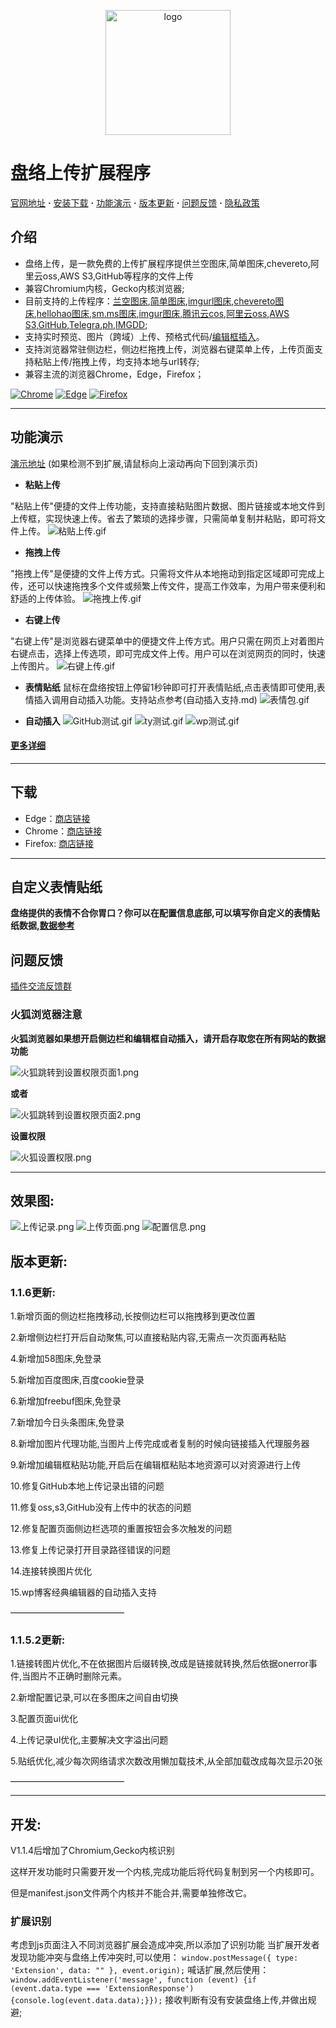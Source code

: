 <p align="center">
  <img alt="logo" src="https://cdn-us.imgs.moe/2023/05/31/64770cc077bfc.png" height="200" />
</p>
 
 # 盘络上传扩展程序

[官网地址](https://fileup.dev/) **·** [安装下载](https://github.com/ZenEcho/PLExtension#%E4%B8%8B%E8%BD%BD) **·** [功能演示](https://github.com/ZenEcho/PLExtension#%E5%8A%9F%E8%83%BD%E6%BC%94%E7%A4%BA) **·** [版本更新](https://github.com/ZenEcho/PLExtension/blob/master/%E7%89%88%E6%9C%AC%E6%9B%B4%E6%96%B0.md) **·** [问题反馈](https://github.com/ZenEcho/PLExtension#%E9%97%AE%E9%A2%98%E5%8F%8D%E9%A6%88) **·** [隐私政策](https://github.com/ZenEcho/PLExtension/blob/master/Privacy.md)
## 介绍
- 盘络上传，是一款免费的上传扩展程序提供兰空图床,简单图床,chevereto,阿里云oss,AWS S3,GitHub等程序的文件上传
- 兼容Chromium内核，Gecko内核浏览器;
- 目前支持的上传程序：[兰空图床](https://www.lsky.pro/),[简单图床](https://github.com/icret/EasyImages2.0),[imgurl图床](https://www.imgurl.org/),[chevereto图床](https://chevereto.com/),[hellohao图床](https://hellohao.cn/),[sm.ms图床](https://sm.ms/),[imgur图床](https://imgur.com/),[腾讯云cos](https://cloud.tencent.com/product/cos),[阿里云oss](https://www.aliyun.com/product/oss),[AWS S3](https://aws.amazon.com/cn/s3/),[GitHub](https://github.com/),[Telegra.ph](https://telegra.ph/),[IMGDD](https://imgdd.com/);
- 支持实时预览、图片（跨域）上传、预格式代码/[编辑框插入](https://github.com/ZenEcho/PLExtension/blob/dev/%E8%87%AA%E5%8A%A8%E6%8F%92%E5%85%A5%E6%94%AF%E6%8C%81.md)。
- 支持浏览器常驻侧边栏，侧边栏拖拽上传，浏览器右键菜单上传，上传页面支持粘贴上传/拖拽上传，均支持本地与url转存;
- 兼容主流的浏览器Chrome，Edge，Firefox；

[![Chrome](https://img.shields.io/badge/Chromium-chrome-blue?style=for-the-badge&logo=googlechrome)](https://chrome.google.com/webstore/detail/%E7%9B%98%E7%BB%9C%E4%B8%8A%E4%BC%A0/lhbncdbejjjbbljkdplddajgmeconcnk)
[![Edge](https://img.shields.io/badge/Chromium-Edge-blue?style=for-the-badge&logo=microsoftedge)](https://microsoftedge.microsoft.com/addons/detail/%E7%9B%98%E7%BB%9C%E4%B8%8A%E4%BC%A0/knmklgmbbbaadnfokcokobnlihdiiloe)
[![Firefox](https://img.shields.io/badge/Gecko-Firefox-blue?style=for-the-badge&logo=firefoxbrowser)](https://addons.mozilla.org/zh-CN/firefox/addon/%E7%9B%98%E7%BB%9C%E4%B8%8A%E4%BC%A0)

-------------

## 功能演示

[演示地址](https://fileup.dev/#page3) (如果检测不到扩展,请鼠标向上滚动再向下回到演示页)

- **粘贴上传**

"粘贴上传"便捷的文件上传功能，支持直接粘贴图片数据、图片链接或本地文件到上传框，实现快速上传。省去了繁琐的选择步骤，只需简单复制并粘贴，即可将文件上传。
![粘贴上传.gif](https://cdn-us.imgs.moe/2023/07/04/64a414475a4ec.gif)

- **拖拽上传**

"拖拽上传"是便捷的文件上传方式。只需将文件从本地拖动到指定区域即可完成上传，还可以快速拖拽多个文件或频繁上传文件，提高工作效率，为用户带来便利和舒适的上传体验。
![拖拽上传.gif](https://cdn-us.imgs.moe/2023/07/04/64a4145276e67.gif)

- **右键上传**

"右键上传"是浏览器右键菜单中的便捷文件上传方式。用户只需在网页上对着图片右键点击，选择上传选项，即可完成文件上传。用户可以在浏览网页的同时，快速上传图片。
![右键上传.gif](https://cdn-us.imgs.moe/2023/07/04/64a414574dba6.gif)

- **表情贴纸**
鼠标在盘络按钮上停留1秒钟即可打开表情贴纸,点击表情即可使用,表情插入调用自动插入功能。支持站点参考(自动插入支持.md)
![表情包.gif](https://cdn-us.imgs.moe/2023/08/22/64e4239e8629a.gif)

- **自动插入**
![GitHub测试.gif](https://cdn-us.imgs.moe/2023/06/06/647f3b9b0fb88.gif)
![ty测试.gif](https://cdn-us.imgs.moe/2023/06/06/647f3b9b590e1.gif)
![wp测试.gif](https://cdn-us.imgs.moe/2023/06/06/647f3b9bc6a46.gif)
#### [更多详细](https://github.com/ZenEcho/PLExtension/blob/master/%E8%87%AA%E5%8A%A8%E6%8F%92%E5%85%A5%E6%94%AF%E6%8C%81.md)

-------------

## 下载
- Edge：[商店链接](https://microsoftedge.microsoft.com/addons/detail/%E7%9B%98%E7%BB%9C%E4%B8%8A%E4%BC%A0/knmklgmbbbaadnfokcokobnlihdiiloe)
- Chrome：[商店链接](https://chrome.google.com/webstore/detail/%E7%9B%98%E7%BB%9C%E4%B8%8A%E4%BC%A0/lhbncdbejjjbbljkdplddajgmeconcnk)
- Firefox: [商店链接](https://addons.mozilla.org/zh-CN/firefox/addon/%E7%9B%98%E7%BB%9C%E4%B8%8A%E4%BC%A0)

-------------

## 自定义表情贴纸

**盘络提供的表情不合你胃口？你可以在配置信息底部,可以填写你自定义的表情贴纸数据,[数据参考](https://github.com/ZenEcho/PLExtension/blob/master/%E8%87%AA%E5%BB%BA%E8%A1%A8%E6%83%85%E5%8C%85%E6%95%B0%E6%8D%AE%E5%8F%82%E8%80%83.json)**

## 问题反馈
 [插件交流反馈群](https://t.me/pnglog)

### 火狐浏览器注意

**火狐浏览器如果想开启侧边栏和编辑框自动插入，请开启存取您在所有网站的数据功能**

![火狐跳转到设置权限页面1.png](https://cdn-us.imgs.moe/2023/06/06/647f2530db9d1.png)

**或者**

![火狐跳转到设置权限页面2.png](https://cdn-us.imgs.moe/2023/06/06/647f253097adf.png)

**设置权限**

![火狐设置权限.png](https://cdn-us.imgs.moe/2023/06/06/647f25307843e.png)

-------------

## 效果图:
![上传记录.png](https://cdn-us.imgs.moe/2023/06/06/647f22c071273.png)
![上传页面.png](https://cdn-us.imgs.moe/2023/06/06/647f22c08ea2a.png)
![配置信息.png](https://cdn-us.imgs.moe/2023/06/06/647f22c096444.png)

## 版本更新:

### 1.1.6更新:

1.新增页面的侧边栏拖拽移动,长按侧边栏可以拖拽移到更改位置

2.新增侧边栏打开后自动聚焦,可以直接粘贴内容,无需点一次页面再粘贴

4.新增加58图床,免登录

5.新增加百度图床,百度cookie登录

6.新增加freebuf图床,免登录

7.新增加今日头条图床,免登录

8.新增加图片代理功能,当图片上传完成或者复制的时候向链接插入代理服务器

9.新增加编辑框粘贴功能,开启后在编辑框粘贴本地资源可以对资源进行上传

10.修复GitHub本地上传记录出错的问题

11.修复oss,s3,GitHub没有上传中的状态的问题

12.修复配置页面侧边栏选项的重置按钮会多次触发的问题

13.修复上传记录打开目录路径错误的问题

14.连接转换图片优化

15.wp博客经典编辑器的自动插入支持

—————————————

### 1.1.5.2更新:

1.链接转图片优化,不在依据图片后缀转换,改成是链接就转换,然后依据onerror事件,当图片不正确时删除元素。

2.新增配置记录,可以在多图床之间自由切换

3.配置页面ui优化

4.上传记录ul优化,主要解决文字溢出问题

5.贴纸优化,减少每次网络请求次数改用懒加载技术,从全部加载改成每次显示20张

—————————————

-------------

## 开发:

V1.1.4后增加了Chromium,Gecko内核识别

这样开发功能时只需要开发一个内核,完成功能后将代码复制到另一个内核即可。

但是manifest.json文件两个内核并不能合并,需要单独修改它。

### 扩展识别

考虑到js页面注入不同浏览器扩展会造成冲突,所以添加了识别功能
当扩展开发者发现功能冲突与盘络上传冲突时,可以使用：
`window.postMessage({ type: 'Extension', data: "" }, event.origin);`
喊话扩展,然后使用：
`window.addEventListener('message', function (event) {if (event.data.type === 'ExtensionResponse') {console.log(event.data.data);}});`
接收判断有没有安装盘络上传,并做出规避;


